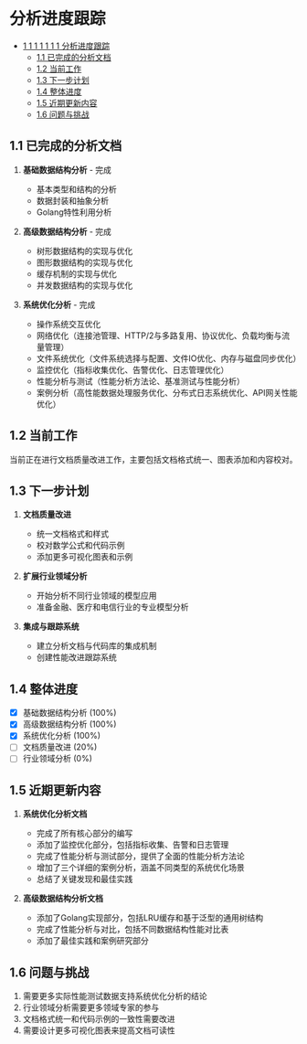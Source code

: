# 分析进度跟踪

<!-- TOC START -->
- [1 1 1 1 1 1 1 分析进度跟踪](#1-1-1-1-1-1-1-分析进度跟踪)
  - [1.1 已完成的分析文档](#已完成的分析文档)
  - [1.2 当前工作](#当前工作)
  - [1.3 下一步计划](#下一步计划)
  - [1.4 整体进度](#整体进度)
  - [1.5 近期更新内容](#近期更新内容)
  - [1.6 问题与挑战](#问题与挑战)
<!-- TOC END -->

## 1.1 已完成的分析文档

1. **基础数据结构分析** - 完成
   - 基本类型和结构的分析
   - 数据封装和抽象分析
   - Golang特性利用分析

2. **高级数据结构分析** - 完成
   - 树形数据结构的实现与优化
   - 图形数据结构的实现与优化
   - 缓存机制的实现与优化
   - 并发数据结构的实现与优化

3. **系统优化分析** - 完成
   - 操作系统交互优化
   - 网络优化（连接池管理、HTTP/2与多路复用、协议优化、负载均衡与流量管理）
   - 文件系统优化（文件系统选择与配置、文件IO优化、内存与磁盘同步优化）
   - 监控优化（指标收集优化、告警优化、日志管理优化）
   - 性能分析与测试（性能分析方法论、基准测试与性能分析）
   - 案例分析（高性能数据处理服务优化、分布式日志系统优化、API网关性能优化）

## 1.2 当前工作

当前正在进行文档质量改进工作，主要包括文档格式统一、图表添加和内容校对。

## 1.3 下一步计划

1. **文档质量改进**
   - 统一文档格式和样式
   - 校对数学公式和代码示例
   - 添加更多可视化图表和示例

2. **扩展行业领域分析**
   - 开始分析不同行业领域的模型应用
   - 准备金融、医疗和电信行业的专业模型分析

3. **集成与跟踪系统**
   - 建立分析文档与代码库的集成机制
   - 创建性能改进跟踪系统

## 1.4 整体进度

- [x] 基础数据结构分析 (100%)
- [x] 高级数据结构分析 (100%)
- [x] 系统优化分析 (100%)
- [ ] 文档质量改进 (20%)
- [ ] 行业领域分析 (0%)

## 1.5 近期更新内容

1. **系统优化分析文档**
   - 完成了所有核心部分的编写
   - 添加了监控优化部分，包括指标收集、告警和日志管理
   - 完成了性能分析与测试部分，提供了全面的性能分析方法论
   - 增加了三个详细的案例分析，涵盖不同类型的系统优化场景
   - 总结了关键发现和最佳实践

2. **高级数据结构分析文档**
   - 添加了Golang实现部分，包括LRU缓存和基于泛型的通用树结构
   - 完成了性能分析与对比，包括不同数据结构性能对比表
   - 添加了最佳实践和案例研究部分

## 1.6 问题与挑战

1. 需要更多实际性能测试数据支持系统优化分析的结论
2. 行业领域分析需要更多领域专家的参与
3. 文档格式统一和代码示例的一致性需要改进
4. 需要设计更多可视化图表来提高文档可读性
